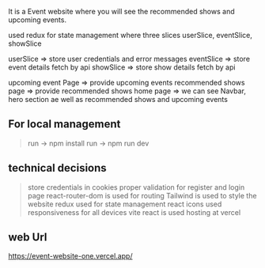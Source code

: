 It is a Event website where you will see the recommended shows and upcoming events.

used redux for state management where three slices userSlice, eventSlice, showSlice

userSlice => store user credentials and error messages
eventSlice => store event details fetch by api
showSlice => store show details fetch by api

upcoming event Page => provide upcoming events
recommended shows page => provide recommended shows
home page => we can see Navbar, hero section ae well as recommended shows and upcoming events


## For local management 
> run -> npm install
> run -> npm run dev

## technical decisions
> store credentials in cookies
> proper validation for register and login page
> react-router-dom is used for routing
> Tailwind is used to style the website
> redux used for state management
> react icons used
> responsiveness for all devices
> vite react is used
> hosting at vercel

## web Url
https://event-website-one.vercel.app/

